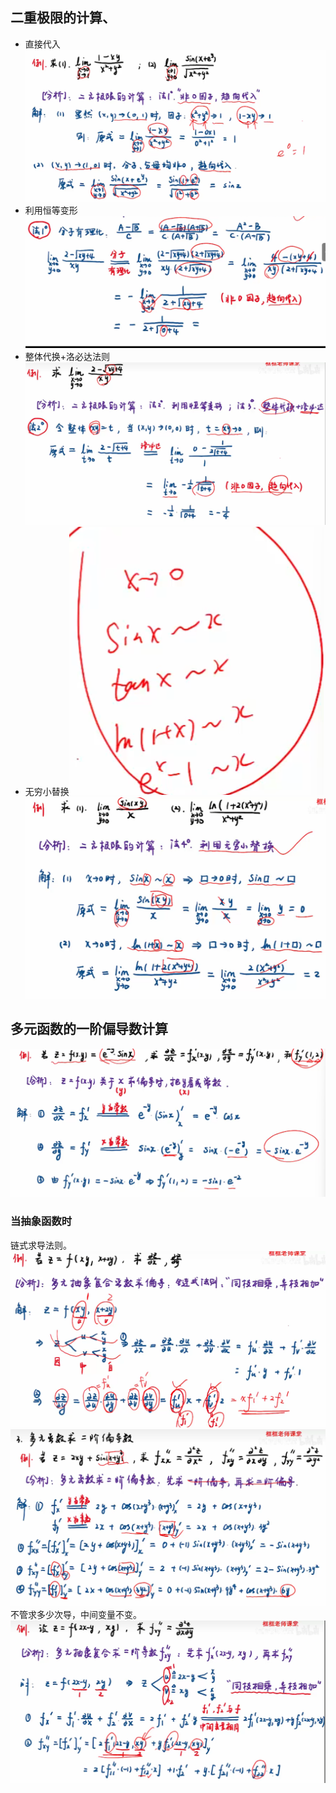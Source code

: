 ## 二重极限的计算、
- 直接代入![输入图片说明](/imgs/2024-05-01/v6IkMeZbpn0azu9p.png)
- 利用恒等变形![输入图片说明](/imgs/2024-05-01/zfpEkg68O0v8o8fX.png)
- 整体代换+洛必达法则![输入图片说明](/imgs/2024-05-01/LwOxVvxNFAthHdVJ.png)
- 无穷小替换![输入图片说明](/imgs/2024-05-01/JrfiEU3nmpZ8Kjwy.png)![输入图片说明](/imgs/2024-05-01/JECsiLN8Zwt7jUdo.png)
## 多元函数的一阶偏导数计算
![输入图片说明](/imgs/2024-05-01/fVrqAwUZK8dGhCD8.png)
 
 ### 当抽象函数时
 链式求导法则。![输入图片说明](/imgs/2024-05-01/1NOTzqEZa5qihBuR.png)
 ![输入图片说明](/imgs/2024-05-01/gq2QzwAgPFV03ayL.png)
 不管求多少次导，中间变量不变。
 ![输入图片说明](/imgs/2024-05-01/wUrv0rUqEc5tUJlg.png)
 
<!--stackedit_data:
eyJoaXN0b3J5IjpbLTgxMDk4NjgyNCwxODkyMTI4NjcyLC0zNj
MxMDg5MjYsLTk5NzI3MDQzOCwtNzI2MjQxMTA2LC04MDM3Mzc3
NTUsMTY1OTg1Mzc3NiwyMjk3NzU5MzVdfQ==
-->